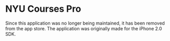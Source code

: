 NYU Courses Pro
===

Since this application was no longer being maintained, it has been removed from the app store.
The application was originally made for the iPhone 2.0 SDK.